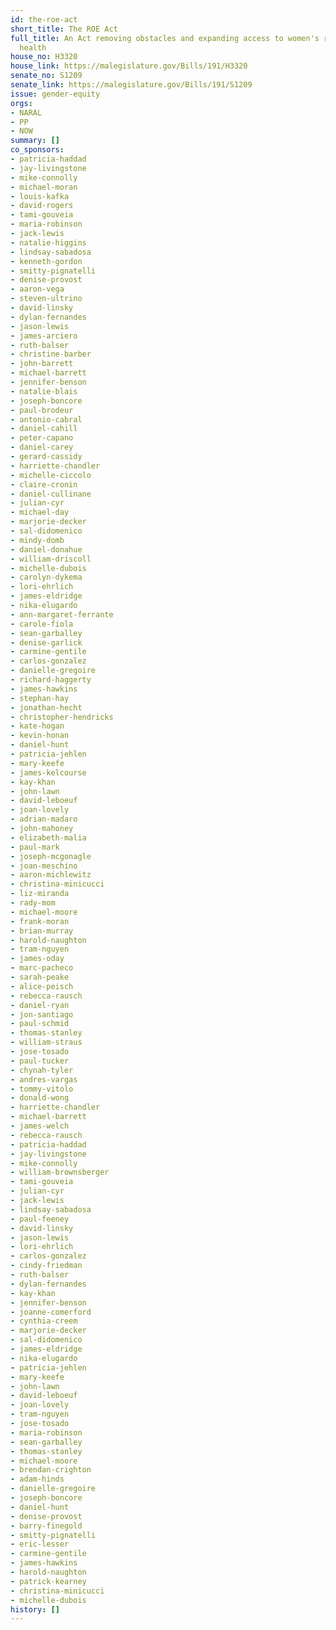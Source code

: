 ```yaml
---
id: the-roe-act
short_title: The ROE Act
full_title: An Act removing obstacles and expanding access to women's reproductive
  health
house_no: H3320
house_link: https://malegislature.gov/Bills/191/H3320
senate_no: S1209
senate_link: https://malegislature.gov/Bills/191/S1209
issue: gender-equity
orgs:
- NARAL
- PP
- NOW
summary: []
co_sponsors:
- patricia-haddad
- jay-livingstone
- mike-connolly
- michael-moran
- louis-kafka
- david-rogers
- tami-gouveia
- maria-robinson
- jack-lewis
- natalie-higgins
- lindsay-sabadosa
- kenneth-gordon
- smitty-pignatelli
- denise-provost
- aaron-vega
- steven-ultrino
- david-linsky
- dylan-fernandes
- jason-lewis
- james-arciero
- ruth-balser
- christine-barber
- john-barrett
- michael-barrett
- jennifer-benson
- natalie-blais
- joseph-boncore
- paul-brodeur
- antonio-cabral
- daniel-cahill
- peter-capano
- daniel-carey
- gerard-cassidy
- harriette-chandler
- michelle-ciccolo
- claire-cronin
- daniel-cullinane
- julian-cyr
- michael-day
- marjorie-decker
- sal-didomenico
- mindy-domb
- daniel-donahue
- william-driscoll
- michelle-dubois
- carolyn-dykema
- lori-ehrlich
- james-eldridge
- nika-elugardo
- ann-margaret-ferrante
- carole-fiola
- sean-garballey
- denise-garlick
- carmine-gentile
- carlos-gonzalez
- danielle-gregoire
- richard-haggerty
- james-hawkins
- stephan-hay
- jonathan-hecht
- christopher-hendricks
- kate-hogan
- kevin-honan
- daniel-hunt
- patricia-jehlen
- mary-keefe
- james-kelcourse
- kay-khan
- john-lawn
- david-leboeuf
- joan-lovely
- adrian-madaro
- john-mahoney
- elizabeth-malia
- paul-mark
- joseph-mcgonagle
- joan-meschino
- aaron-michlewitz
- christina-minicucci
- liz-miranda
- rady-mom
- michael-moore
- frank-moran
- brian-murray
- harold-naughton
- tram-nguyen
- james-oday
- marc-pacheco
- sarah-peake
- alice-peisch
- rebecca-rausch
- daniel-ryan
- jon-santiago
- paul-schmid
- thomas-stanley
- william-straus
- jose-tosado
- paul-tucker
- chynah-tyler
- andres-vargas
- tommy-vitolo
- donald-wong
- harriette-chandler
- michael-barrett
- james-welch
- rebecca-rausch
- patricia-haddad
- jay-livingstone
- mike-connolly
- william-brownsberger
- tami-gouveia
- julian-cyr
- jack-lewis
- lindsay-sabadosa
- paul-feeney
- david-linsky
- jason-lewis
- lori-ehrlich
- carlos-gonzalez
- cindy-friedman
- ruth-balser
- dylan-fernandes
- kay-khan
- jennifer-benson
- joanne-comerford
- cynthia-creem
- marjorie-decker
- sal-didomenico
- james-eldridge
- nika-elugardo
- patricia-jehlen
- mary-keefe
- john-lawn
- david-leboeuf
- joan-lovely
- tram-nguyen
- jose-tosado
- maria-robinson
- sean-garballey
- thomas-stanley
- michael-moore
- brendan-crighton
- adam-hinds
- danielle-gregoire
- joseph-boncore
- daniel-hunt
- denise-provost
- barry-finegold
- smitty-pignatelli
- eric-lesser
- carmine-gentile
- james-hawkins
- harold-naughton
- patrick-kearney
- christina-minicucci
- michelle-dubois
history: []
---
```

